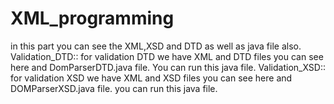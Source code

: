 # XML_programming
in this part you can see the XML,XSD and DTD as well as java file also.
Validation_DTD:: for validation DTD we have XML and DTD files you can see here and DomParserDTD.java file. You can run this java file.
Validation_XSD:: for validation XSD we have XML and XSD files you can see here and DOMParserXSD.java file. you can run this java file.
